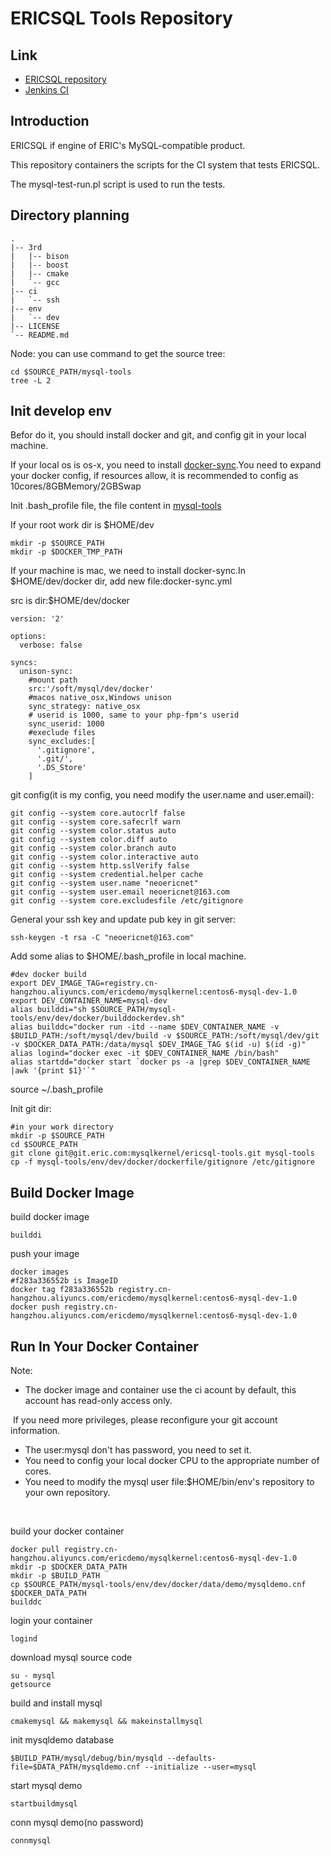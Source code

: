 # ERICSQL Tools Repository

## Link

* [ERICSQL repository](http://git.eric.com/mysqlkernel/ericsql)
* [Jenkins CI]()

## Introduction

ERICSQL if engine of ERIC's MySQL-compatible product.

This repository containers the scripts for the CI system that tests ERICSQL.

The mysql-test-run.pl script is used to run the tests.



## Directory planning

```
.
|-- 3rd
|   |-- bison
|   |-- boost
|   |-- cmake
|   `-- gcc
|-- ci
|   `-- ssh
|-- env
|   `-- dev
|-- LICENSE
`-- README.md

```

Node: you can use command to get the source tree:

```
cd $SOURCE_PATH/mysql-tools
tree -L 2
```



## Init develop env

Befor do it, you should install docker and git, and config git in your local machine.

If your local os is os-x, you need to install [docker-sync](https://docker-sync.readthedocs.io/en/latest/getting-started/installation.html#installation-osx).You need to expand your docker config, if resources allow, it is recommended to config as 10cores/8GBMemory/2GBSwap

Init .bash_profile file, the file content in [mysql-tools](http://git.eric.com/mysqlkernel/ericsql-tools/blob/master/env/dev/docker/dockerfile/bash_profile)

If your root work dir is $HOME/dev

```
mkdir -p $SOURCE_PATH
mkdir -p $DOCKER_TMP_PATH
```

If your machine is mac, we need to install docker-sync.In $HOME/dev/docker dir, add new file:docker-sync.yml

src is dir:$HOME/dev/docker

```
version: '2'

options:
  verbose: false
  
syncs:
  unison-sync:
    #mount path
    src:'/soft/mysql/dev/docker'
    #macos native_osx,Windows unison
    sync_strategy: native_osx
    # userid is 1000, same to your php-fpm's userid
    sync_userid: 1000
    #execlude files
    sync_excludes:[
      '.gitignore',
      '.git/',
      '.DS_Store'
    ]
```

git config(it is my config, you need modify the user.name and user.email):

```
git config --system core.autocrlf false
git config --system core.safecrlf warn
git config --system color.status auto
git config --system color.diff auto
git config --system color.branch auto
git config --system color.interactive auto
git config --system http.sslVerify false
git config --system credential.helper cache
git config --system user.name "neoericnet"
git config --system user.email neoericnet@163.com
git config --system core.excludesfile /etc/gitignore
```

General your ssh key and update pub key in git server:

```
ssh-keygen -t rsa -C "neoericnet@163.com"
```



Add some alias to $HOME/.bash_profile in local machine.

```
#dev docker build
export DEV_IMAGE_TAG=registry.cn-hangzhou.aliyuncs.com/ericdemo/mysqlkernel:centos6-mysql-dev-1.0
export DEV_CONTAINER_NAME=mysql-dev
alias builddi="sh $SOURCE_PATH/mysql-tools/env/dev/docker/builddockerdev.sh"
alias builddc="docker run -itd --name $DEV_CONTAINER_NAME -v $BUILD_PATH:/soft/mysql/dev/build -v $SOURCE_PATH:/soft/mysql/dev/git -v $DOCKER_DATA_PATH:/data/mysql $DEV_IMAGE_TAG $(id -u) $(id -g)"
alias logind="docker exec -it $DEV_CONTAINER_NAME /bin/bash"
alias startdd="docker start `docker ps -a |grep $DEV_CONTAINER_NAME |awk '{print $1}'`"
```

source ~/.bash_profile



Init git dir:

```
#in your work directory
mkdir -p $SOURCE_PATH
cd $SOURCE_PATH
git clone git@git.eric.com:mysqlkernel/ericsql-tools.git mysql-tools
cp -f mysql-tools/env/dev/docker/dockerfile/gitignore /etc/gitignore

```



## Build Docker Image

build docker image

```
builddi
```

push your image

```
docker images
#f283a336552b is ImageID
docker tag f283a336552b registry.cn-hangzhou.aliyuncs.com/ericdemo/mysqlkernel:centos6-mysql-dev-1.0
docker push registry.cn-hangzhou.aliyuncs.com/ericdemo/mysqlkernel:centos6-mysql-dev-1.0

```



## Run In Your Docker Container

Note: 

- The docker image and container use the ci acount by default, this account has read-only access only.

​		   If you need more privileges, please reconfigure your git account information.

- The user:mysql don't has  password, you need to set it.
- You need to config your local docker CPU to the appropriate number of cores.
- You need to modify the mysql user file:$HOME/bin/env's repository to your own repository.

​     

build your docker container

```
docker pull registry.cn-hangzhou.aliyuncs.com/ericdemo/mysqlkernel:centos6-mysql-dev-1.0
mkdir -p $DOCKER_DATA_PATH
mkdir -p $BUILD_PATH
cp $SOURCE_PATH/mysql-tools/env/dev/docker/data/demo/mysqldemo.cnf $DOCKER_DATA_PATH
builddc
```

login your container

```
logind
```

download mysql source code

```
su - mysql
getsource
```

build and install mysql

```
cmakemysql && makemysql && makeinstallmysql
```



init mysqldemo database

```
$BUILD_PATH/mysql/debug/bin/mysqld --defaults-file=$DATA_PATH/mysqldemo.cnf --initialize --user=mysql
```

start mysql demo

```
startbuildmysql
```

conn mysql demo(no password)

```
connmysql
```


